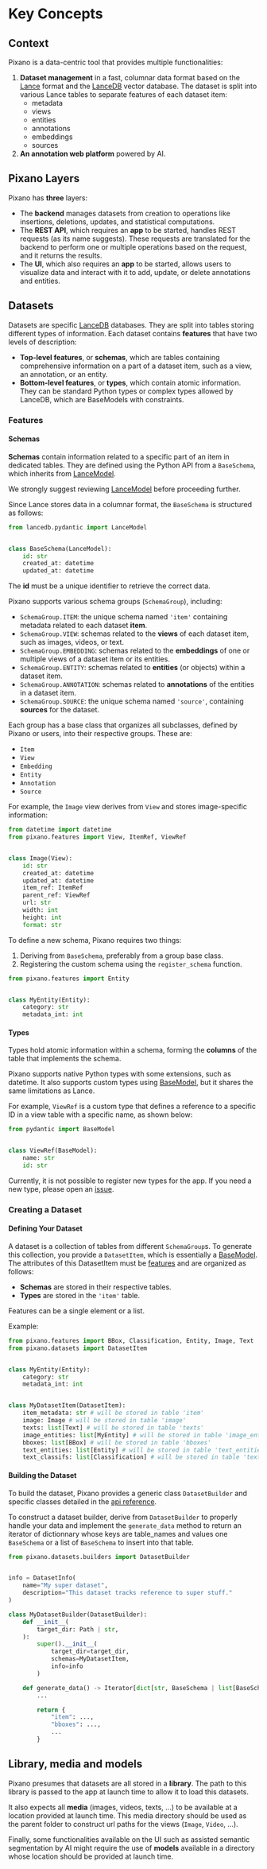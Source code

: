 # Key Concepts

## Context

Pixano is a data-centric tool that provides multiple functionalities:

1. **Dataset management** in a fast, columnar data format based on the [Lance](https://lancedb.github.io/lance/) format and the [LanceDB](https://lancedb.github.io/lancedb/) vector database. The dataset is split into various Lance tables to separate features of each dataset item:
    - metadata
    - views
    - entities
    - annotations
    - embeddings
    - sources
2. **An annotation web platform** powered by AI.

## Pixano Layers

Pixano has **three** layers:

- The **backend** manages datasets from creation to operations like insertions, deletions, updates, and statistical computations.
- The **REST API**, which requires an **app** to be started, handles REST requests (as its name suggests). These requests are translated for the backend to perform one or multiple operations based on the request, and it returns the results.
- The **UI**, which also requires an **app** to be started, allows users to visualize data and interact with it to add, update, or delete annotations and entities.

## Datasets

Datasets are specific [LanceDB](https://lancedb.github.io/lancedb/) databases. They are split into tables storing different types of information. Each dataset contains **features** that have two levels of description:

- **Top-level features**, or **schemas**, which are tables containing comprehensive information on a part of a dataset item, such as a view, an annotation, or an entity.
- **Bottom-level features**, or **types**, which contain atomic information. They can be standard Python types or complex types allowed by LanceDB, which are BaseModels with constraints.

### Features

#### Schemas

**Schemas** contain information related to a specific part of an item in dedicated tables. They are defined using the Python API from a `BaseSchema`, which inherits from [LanceModel](https://lancedb.github.io/lancedb/python/python/#lancedb.pydantic.LanceModel).

We strongly suggest reviewing [LanceModel](https://lancedb.github.io/lancedb/python/python/#lancedb.pydantic.LanceModel) before proceeding further.

Since Lance stores data in a columnar format, the `BaseSchema` is structured as follows:

```python
from lancedb.pydantic import LanceModel


class BaseSchema(LanceModel):
    id: str
    created_at: datetime
    updated_at: datetime
```

The **id** must be a unique identifier to retrieve the correct data.

Pixano supports various schema groups (`SchemaGroup`), including:

- `SchemaGroup.ITEM`: the unique schema named `'item'` containing metadata related to each dataset **item**.
- `SchemaGroup.VIEW`: schemas related to the **views** of each dataset item, such as images, videos, or text.
- `SchemaGroup.EMBEDDING`: schemas related to the **embeddings** of one or multiple views of a dataset item or its entities.
- `SchemaGroup.ENTITY`: schemas related to **entities** (or objects) within a dataset item.
- `SchemaGroup.ANNOTATION`: schemas related to **annotations** of the entities in a dataset item.
- `SchemaGroup.SOURCE`: the unique schema named `'source'`, containing **sources** for the dataset.

Each group has a base class that organizes all subclasses, defined by Pixano or users, into their respective groups. These are:

- `Item`
- `View`
- `Embedding`
- `Entity`
- `Annotation`
- `Source`

For example, the `Image` view derives from `View` and stores image-specific information:

```python
from datetime import datetime
from pixano.features import View, ItemRef, ViewRef


class Image(View):
    id: str
    created_at: datetime
    updated_at: datetime
    item_ref: ItemRef
    parent_ref: ViewRef
    url: str
    width: int
    height: int
    format: str
```

To define a new schema, Pixano requires two things:

1. Deriving from `BaseSchema`, preferably from a group base class.
2. Registering the custom schema using the `register_schema` function.

```python
from pixano.features import Entity


class MyEntity(Entity):
    category: str
    metadata_int: int
```

#### Types

Types hold atomic information within a schema, forming the **columns** of the table that implements the schema.

Pixano supports native Python types with some extensions, such as datetime. It also supports custom types using [BaseModel](https://docs.pydantic.dev/latest/api/base_model/), but it shares the same limitations as Lance.

For example, `ViewRef` is a custom type that defines a reference to a specific ID in a view table with a specific name, as shown below:

```python
from pydantic import BaseModel


class ViewRef(BaseModel):
    name: str
    id: str
```

Currently, it is not possible to register new types for the app. If you need a new type, please open an [issue](https://github.com/pixano/pixano/issues).

### Creating a Dataset

#### Defining Your Dataset

A dataset is a collection of tables from different `SchemaGroup`s. To generate this collection, you provide a `DatasetItem`, which is essentially a [BaseModel](https://docs.pydantic.dev/latest/api/base_model/). The attributes of this DatasetItem must be [features](#features) and are organized as follows:
- **Schemas** are stored in their respective tables.
- **Types** are stored in the `'item'` table.

Features can be a single element or a list.

Example:
```python
from pixano.features import BBox, Classification, Entity, Image, Text
from pixano.datasets import DatasetItem


class MyEntity(Entity):
    category: str
    metadata_int: int


class MyDatasetItem(DatasetItem):
    item_metadata: str # will be stored in table 'item'
    image: Image # will be stored in table 'image'
    texts: list[Text] # will be stored in table 'texts'
    image_entities: list[MyEntity] # will be stored in table 'image_entities'
    bboxes: list[BBox] # will be stored in table 'bboxes'
    text_entities: list[Entity] # will be stored in table 'text_entities'
    text_classifs: list[Classification] # will be stored in table 'text_classifs'
```

#### Building the Dataset

To build the dataset, Pixano provides a generic class `DatasetBuilder` and specific classes detailed in the [api reference](../api_reference/index.md).

To construct a dataset builder, derive from `DatasetBuilder` to properly handle your data and implement the `generate_data` method to return an iterator of dictionnary whose keys are table_names and values one `BaseSchema` or a list of `BaseSchema` to insert into that table.

```python
from pixano.datasets.builders import DatasetBuilder


info = DatasetInfo(
    name="My super dataset",
    description="This dataset tracks reference to super stuff."
)

class MyDatasetBuilder(DatasetBuilder):
    def __init__(
        target_dir: Path | str,
    ):
        super().__init__(
            target_dir=target_dir,
            schemas=MyDatasetItem,
            info=info
        )

    def generate_data() -> Iterator[dict[str, BaseSchema | list[BaseSchema]]]:
        ...

        return {
            "item": ...,
            "bboxes": ...,
            ...
        }
```

## Library, media and models

Pixano presumes that datasets are all stored in a **library**. The path to this library is passed to the app at launch time to allow it to load this datasets.

It also expects all **media** (images, videos, texts, ...) to be available at a location provided at launch time. This media directory should be used as the parent folder to construct url paths for the views (`Image`, `Video`, ...).

Finally, some functionalities available on the UI such as assisted semantic segmentation by AI might require the use of **models** available in a directory whose location should be provided at launch time.
